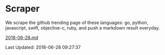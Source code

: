 # Scraper

We scrape the github trending page of these languages: go, python, javascript, swift, objective-c, ruby, and push a markdown result everyday.

[2018-06-28.md](https://github.com/henson/Scraper/blob/master/2018-06-28.md)

Last Updated: 2018-06-28 09:27:37